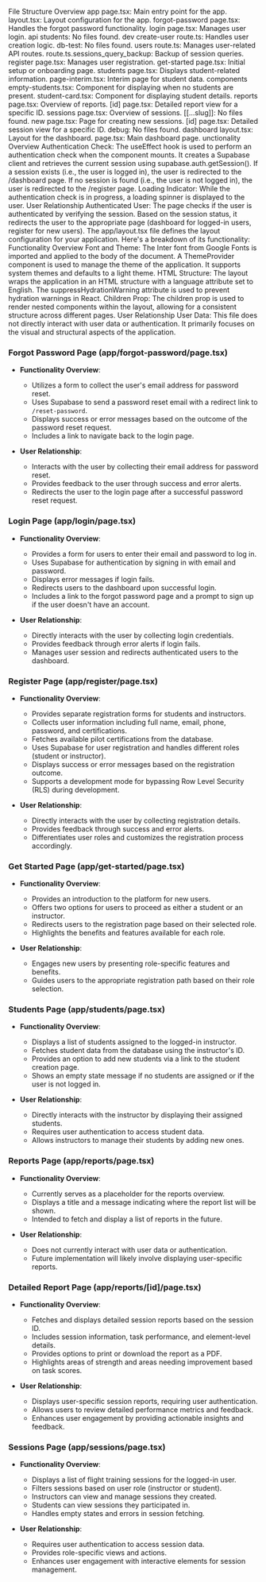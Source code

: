 File Structure Overview
app
page.tsx: Main entry point for the app.
layout.tsx: Layout configuration for the app.
forgot-password
page.tsx: Handles the forgot password functionality.
login
page.tsx: Manages user login.
api
students: No files found.
dev
create-user
route.ts: Handles user creation logic.
db-test: No files found.
users
route.ts: Manages user-related API routes.
route.ts.sessions_query_backup: Backup of session queries.
register
page.tsx: Manages user registration.
get-started
page.tsx: Initial setup or onboarding page.
students
page.tsx: Displays student-related information.
page-interim.tsx: Interim page for student data.
components
empty-students.tsx: Component for displaying when no students are present.
student-card.tsx: Component for displaying student details.
reports
page.tsx: Overview of reports.
[id]
page.tsx: Detailed report view for a specific ID.
sessions
page.tsx: Overview of sessions.
[[...slug]]: No files found.
new
page.tsx: Page for creating new sessions.
[id]
page.tsx: Detailed session view for a specific ID.
debug: No files found.
dashboard
layout.tsx: Layout for the dashboard.
page.tsx: Main dashboard page.
unctionality Overview
Authentication Check:
The useEffect hook is used to perform an authentication check when the component mounts.
It creates a Supabase client and retrieves the current session using supabase.auth.getSession().
If a session exists (i.e., the user is logged in), the user is redirected to the /dashboard page.
If no session is found (i.e., the user is not logged in), the user is redirected to the /register page.
Loading Indicator:
While the authentication check is in progress, a loading spinner is displayed to the user.
User Relationship
Authenticated User: The page checks if the user is authenticated by verifying the session. Based on the session status, it redirects the user to the appropriate page (dashboard for logged-in users, register for new users).
The app/layout.tsx file defines the layout configuration for your application. Here's a breakdown of its functionality:
Functionality Overview
Font and Theme:
The Inter font from Google Fonts is imported and applied to the body of the document.
A ThemeProvider component is used to manage the theme of the application. It supports system themes and defaults to a light theme.
HTML Structure:
The layout wraps the application in an HTML structure with a language attribute set to English.
The suppressHydrationWarning attribute is used to prevent hydration warnings in React.
Children Prop:
The children prop is used to render nested components within the layout, allowing for a consistent structure across different pages.
User Relationship
User Data: This file does not directly interact with user data or authentication. It primarily focuses on the visual and structural aspects of the application.

### Forgot Password Page (app/forgot-password/page.tsx)

- **Functionality Overview**:
  - Utilizes a form to collect the user's email address for password reset.
  - Uses Supabase to send a password reset email with a redirect link to `/reset-password`.
  - Displays success or error messages based on the outcome of the password reset request.
  - Includes a link to navigate back to the login page.

- **User Relationship**:
  - Interacts with the user by collecting their email address for password reset.
  - Provides feedback to the user through success and error alerts.
  - Redirects the user to the login page after a successful password reset request.

### Login Page (app/login/page.tsx)

- **Functionality Overview**:
  - Provides a form for users to enter their email and password to log in.
  - Uses Supabase for authentication by signing in with email and password.
  - Displays error messages if login fails.
  - Redirects users to the dashboard upon successful login.
  - Includes a link to the forgot password page and a prompt to sign up if the user doesn't have an account.

- **User Relationship**:
  - Directly interacts with the user by collecting login credentials.
  - Provides feedback through error alerts if login fails.
  - Manages user session and redirects authenticated users to the dashboard.

### Register Page (app/register/page.tsx)

- **Functionality Overview**:
  - Provides separate registration forms for students and instructors.
  - Collects user information including full name, email, phone, password, and certifications.
  - Fetches available pilot certifications from the database.
  - Uses Supabase for user registration and handles different roles (student or instructor).
  - Displays success or error messages based on the registration outcome.
  - Supports a development mode for bypassing Row Level Security (RLS) during development.

- **User Relationship**:
  - Directly interacts with the user by collecting registration details.
  - Provides feedback through success and error alerts.
  - Differentiates user roles and customizes the registration process accordingly.

### Get Started Page (app/get-started/page.tsx)

- **Functionality Overview**:
  - Provides an introduction to the platform for new users.
  - Offers two options for users to proceed as either a student or an instructor.
  - Redirects users to the registration page based on their selected role.
  - Highlights the benefits and features available for each role.

- **User Relationship**:
  - Engages new users by presenting role-specific features and benefits.
  - Guides users to the appropriate registration path based on their role selection.

### Students Page (app/students/page.tsx)

- **Functionality Overview**:
  - Displays a list of students assigned to the logged-in instructor.
  - Fetches student data from the database using the instructor's ID.
  - Provides an option to add new students via a link to the student creation page.
  - Shows an empty state message if no students are assigned or if the user is not logged in.

- **User Relationship**:
  - Directly interacts with the instructor by displaying their assigned students.
  - Requires user authentication to access student data.
  - Allows instructors to manage their students by adding new ones.

### Reports Page (app/reports/page.tsx)

- **Functionality Overview**:
  - Currently serves as a placeholder for the reports overview.
  - Displays a title and a message indicating where the report list will be shown.
  - Intended to fetch and display a list of reports in the future.

- **User Relationship**:
  - Does not currently interact with user data or authentication.
  - Future implementation will likely involve displaying user-specific reports.

### Detailed Report Page (app/reports/[id]/page.tsx)

- **Functionality Overview**:
  - Fetches and displays detailed session reports based on the session ID.
  - Includes session information, task performance, and element-level details.
  - Provides options to print or download the report as a PDF.
  - Highlights areas of strength and areas needing improvement based on task scores.

- **User Relationship**:
  - Displays user-specific session reports, requiring user authentication.
  - Allows users to review detailed performance metrics and feedback.
  - Enhances user engagement by providing actionable insights and feedback.

### Sessions Page (app/sessions/page.tsx)

- **Functionality Overview**:
  - Displays a list of flight training sessions for the logged-in user.
  - Filters sessions based on user role (instructor or student).
  - Instructors can view and manage sessions they created.
  - Students can view sessions they participated in.
  - Handles empty states and errors in session fetching.

- **User Relationship**:
  - Requires user authentication to access session data.
  - Provides role-specific views and actions.
  - Enhances user engagement with interactive elements for session management.